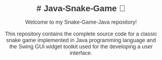 <div style="text-align: center; font-family: Arial, sans-serif;">
  <h1 style="color: #3A3A3A;"># Java-Snake-Game 🐍</h1>
  <p style="color: #3A3A3A; font-size: 18px;">Welcome to my Snake-Game-Java repository!</p>
  <p style="color: #3A3A3A; font-size: 18px;">This repository contains the complete source code for a classic snake game implemented in Java programming language and the Swing GUI widget toolkit used for the developing a user interface.</p>
</div>
